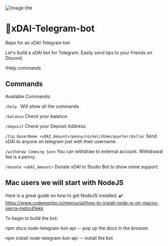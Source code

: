 ![Image title](https://cl.ly/6d5b9bbbf689/Screen%20Shot%202019-02-27%20at%201.43.21%20AM.png)


# 🤖xDAI-Telegram-bot
Repo for an xDAI Telegram bot

Let's build a xDAI bot for Telegram. Easily send tips to your friends on Discord.


!Help commands

## Commands
Available Commands:

`/help `
Will show all the commands

`/balance`
Check your balance.

`/deposit`
Check your Deposit Address.

`/tip @userName <xDAI_Amount>/penny/nickel/dime/quarter/dollar`
Send xDAI to anyone on telegram just with their username.

`/withdraw Comming Soon`
You can withdraw to external account. Withdrawal fee is a penny.

`/donate <xDAI_Amount>`
Donate xDAI to Studio Bot to show some support.



## Mac users we will start with NodeJS

Here is a great guide on how to get NodeJS installed.
✔️ https://www.codementor.io/mercurial/how-to-install-node-js-on-macos-sierra-mphz41ekk

To begin to build the bot:

npm docs node-telegram-bot-api -- pop up the docs in the browser

npm install node-telegram-bot-api -- install the bot
